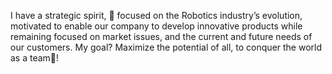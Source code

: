 I have a strategic spirit, 🎯 focused on the Robotics industry’s evolution, motivated to enable our company to develop innovative products while remaining focused on market issues, and the current and future needs of our customers. My goal? Maximize the potential of all, to conquer the world as a team💪! 
